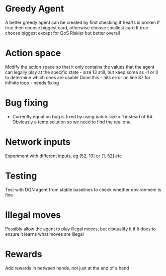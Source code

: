 # Greedy Agent

A better greedy agent can be created by first checking if hearts is broken
If true then choose biggest card, otherwise choose smallest card
If true choose biggest except for QoS
Riskier but better overall

# Action space

Modify the action space so that it only contains the values that the agent can legally play 
at the specific state - size 13 still, but keep some as -1 or 0 to determine which ones are usable
Done this - hits error on line 87 for infinite loop - needs fixing

# Bug fixing

- Currently equation bug is fixed by using batch size = 1 instead of 64. Obviously a temp solution so
we need to find the real one.

# Network inputs

Experiment with different inputs, eg [52, 13] or [1, 52] etc

# Testing

Test with DQN agent from stable baselines to check whether environment is fine

# Illegal moves

Possibly allow the agent to play illegal moves, but disqualify it if it does to ensure it learns what
moves are illegal

# Rewards

Add rewards in between hands, not just at the end of a hand
